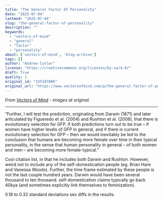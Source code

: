 ```yaml
---
title: "The General Factor Of Personality"
date: "2025-07-04"
lastmod: "2025-07-04"
slug: "the-general-factor-of-personality"
description: ""
keywords:
  - "vectors-of-mind"
  - "general"
  - "factor"
  - "personality"
about: ['vectors-of-mind', 'blog-archive']
tags: []
author: "Andrew Cutler"
license: "https://creativecommons.org/licenses/by-sa/4.0/"
draft: True
quality: 1
original_id: "155187808"
original_url: "https://www.vectorsofmind.com/p/the-general-factor-of-personality"
---
```

*From [Vectors of Mind](https://www.vectorsofmind.com/p/the-general-factor-of-personality) - images at original.*

---

“Further, I will test the prediction, originating from Darwin (1871) and later articulated by Figueredo et al. (2004) and Rushton et al. (2008), that there is evolutionary selection for GFP. If both predictions turn out to be true – if women have higher levels of GFP in general, and if there is current evolutionary selection for GFP – then we would inevitably be led to the conclusion that humans are becoming more female over time in their typical personality, in the sense that human personality in general – of both women and men – are becoming more female-typical.”

Cool citation list, in that he includes both Darwin and Rushton. However, weird not to include any of the self-domestication people (eg. Brian Hare and Vanessa Woods). Further, the time frame estimated by these people is not the last couple hundred years. Darwin would have been several thousand to ten thousand. self-domestication claims typically go back 40kya (and sometimes explicitly link themselves to feminization).

0.18 to 0.32 standard deviations sex diffs in the results.

